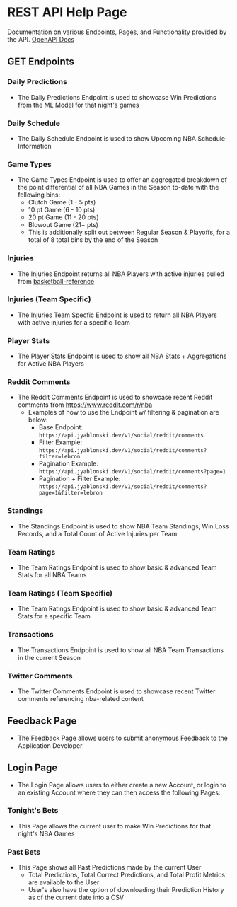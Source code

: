 # REST API Help Page
Documentation on various Endpoints, Pages, and Functionality provided by the API. [OpenAPI Docs](http://api.jyablonski.dev/docs)

## GET Endpoints
### Daily Predictions
- The Daily Predictions Endpoint is used to showcase Win Predictions from the ML Model for that night's games

### Daily Schedule
- The Daily Schedule Endpoint is used to show Upcoming NBA Schedule Information

### Game Types
- The Game Types Endpoint is used to offer an aggregated breakdown of the point differential of all NBA Games in the Season to-date with the following bins:
  - Clutch Game (1 - 5 pts)
  - 10 pt Game (6 - 10 pts)
  - 20 pt Game (11 - 20 pts)
  - Blowout Game (21+ pts)
  - This is additionally split out between Regular Season & Playoffs, for a total of 8 total bins by the end of the Season

### Injuries
- The Injuries Endpoint returns all NBA Players with active injuries pulled from [basketball-reference](https://www.basketball-reference.com/friv/injuries.fcgi)

### Injuries (Team Specific)
- The Injuries Team Specfic Endpoint is used to return all NBA Players with active injuries for a specific Team

### Player Stats
- The Player Stats Endpoint is used to show all NBA Stats + Aggregations for Active NBA Players

### Reddit Comments
- The Reddit Comments Endpoint is used to showcase recent Reddit comments from https://www.reddit.com/r/nba
  - Examples of how to use the Endpoint w/ filtering & pagination are below:
    - Base Endpoint: `https://api.jyablonski.dev/v1/social/reddit/comments`
    - Filter Example: `https://api.jyablonski.dev/v1/social/reddit/comments?filter=lebron`
    - Pagination Example: `https://api.jyablonski.dev/v1/social/reddit/comments?page=1`
    - Pagination + Filter Example: `https://api.jyablonski.dev/v1/social/reddit/comments?page=1&filter=lebron`

### Standings
- The Standings Endpoint is used to show NBA Team Standings, Win Loss Records, and a Total Count of Active Injuries per Team

### Team Ratings
- The Team Ratings Endpoint is used to show basic & advanced Team Stats for all NBA Teams

### Team Ratings (Team Specific)
- The Team Ratings Endpoint is used to show basic & advanced Team Stats for a specific Team

### Transactions
- The Transactions Endpoint is used to show all NBA Team Transactions in the current Season

### Twitter Comments
- The Twitter Comments Endpoint is used to showcase recent Twitter comments referencing nba-related content

## Feedback Page
- The Feedback Page allows users to submit anonymous Feedback to the Application Developer

## Login Page
- The Login Page allows users to either create a new Account, or login to an existing Account where they can then access the following Pages:

### Tonight's Bets
- This Page allows the current user to make Win Predictions for that night's NBA Games

### Past Bets
- This Page shows all Past Predictions made by the current User
  - Total Predictions, Total Correct Predictions, and Total Profit Metrics are available to the User
  - User's also have the option of downloading their Prediction History as of the current date into a CSV
